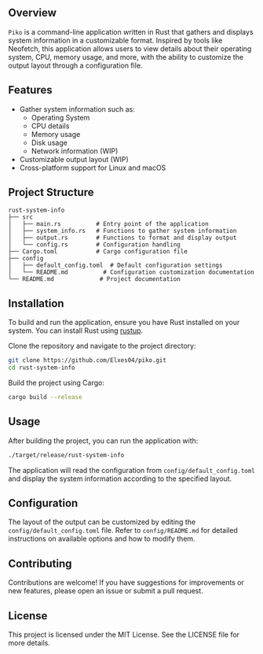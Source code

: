 ## Overview
`Piko` is a command-line application written in Rust that gathers and displays system information in a customizable format. Inspired by tools like Neofetch, this application allows users to view details about their operating system, CPU, memory usage, and more, with the ability to customize the output layout through a configuration file.

## Features
- Gather system information such as:
  - Operating System
  - CPU details
  - Memory usage
  - Disk usage
  - Network information (WIP)
- Customizable output layout (WIP)
- Cross-platform support for Linux and macOS

## Project Structure
```
rust-system-info
├── src
│   ├── main.rs          # Entry point of the application
│   ├── system_info.rs   # Functions to gather system information
│   ├── output.rs        # Functions to format and display output
│   └── config.rs        # Configuration handling
├── Cargo.toml           # Cargo configuration file
├── config
│   ├── default_config.toml  # Default configuration settings
│   └── README.md          # Configuration customization documentation
└── README.md             # Project documentation
```

## Installation
To build and run the application, ensure you have Rust installed on your system. You can install Rust using [rustup](https://rustup.rs/).

Clone the repository and navigate to the project directory:

```bash
git clone https://github.com/Elxes04/piko.git
cd rust-system-info
```

Build the project using Cargo:

```bash
cargo build --release
```

## Usage
After building the project, you can run the application with:

```bash
./target/release/rust-system-info
```

The application will read the configuration from `config/default_config.toml` and display the system information according to the specified layout.

## Configuration
The layout of the output can be customized by editing the `config/default_config.toml` file. Refer to `config/README.md` for detailed instructions on available options and how to modify them.

## Contributing
Contributions are welcome! If you have suggestions for improvements or new features, please open an issue or submit a pull request.

## License
This project is licensed under the MIT License. See the LICENSE file for more details.
